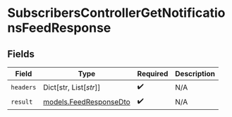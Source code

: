 # SubscribersControllerGetNotificationsFeedResponse


## Fields

| Field                                                  | Type                                                   | Required                                               | Description                                            |
| ------------------------------------------------------ | ------------------------------------------------------ | ------------------------------------------------------ | ------------------------------------------------------ |
| `headers`                                              | Dict[str, List[*str*]]                                 | :heavy_check_mark:                                     | N/A                                                    |
| `result`                                               | [models.FeedResponseDto](../models/feedresponsedto.md) | :heavy_check_mark:                                     | N/A                                                    |
